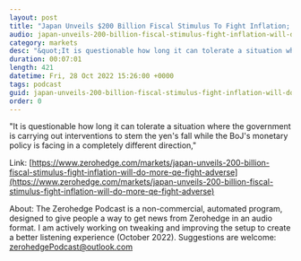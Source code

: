 ```yaml
---
layout: post
title: "Japan Unveils $200 Billion Fiscal Stimulus To Fight Inflation; Will Do More QE To Fight Adverse Effects Of QE"
audio: japan-unveils-200-billion-fiscal-stimulus-fight-inflation-will-do-more-qe-fight-adverse-0
category: markets
desc: "&quot;It is questionable how long it can tolerate a situation where the government is carrying out interventions to stem the yen's fall while the BoJ's monetary policy is facing in a completely different direction,&quot;"
duration: 00:07:01
length: 421
datetime: Fri, 28 Oct 2022 15:26:00 +0000
tags: podcast
guid: japan-unveils-200-billion-fiscal-stimulus-fight-inflation-will-do-more-qe-fight-adverse-0
order: 0
---
```

&quot;It is questionable how long it can tolerate a situation where the government is carrying out interventions to stem the yen's fall while the BoJ's monetary policy is facing in a completely different direction,&quot;

Link: [https://www.zerohedge.com/markets/japan-unveils-200-billion-fiscal-stimulus-fight-inflation-will-do-more-qe-fight-adverse](https://www.zerohedge.com/markets/japan-unveils-200-billion-fiscal-stimulus-fight-inflation-will-do-more-qe-fight-adverse)

About: The Zerohedge Podcast is a non-commercial, automated program, designed to give people a way to get news from Zerohedge in an audio format.  I am actively working on tweaking and improving the setup to create a better listening experience (October 2022).  Suggestions are welcome: [zerohedgePodcast@outlook.com](mailto:zerohedgePodcast@outlook.com)